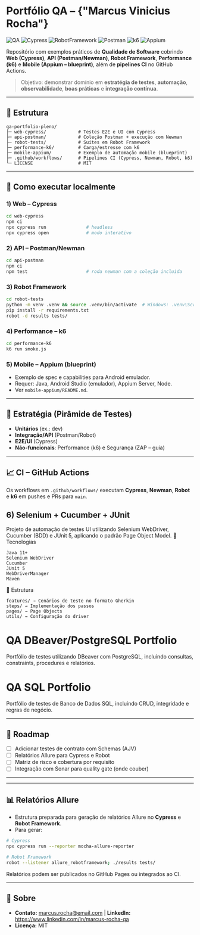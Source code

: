# Portfólio QA – {"Marcus Vinicius Rocha"}

![QA](https://img.shields.io/badge/QA-Testing-blue)
![Cypress](https://img.shields.io/badge/Cypress-UI%20Tests-brightgreen)
![RobotFramework](https://img.shields.io/badge/Robot-Framework-orange)
![Postman](https://img.shields.io/badge/Postman-API%20Tests-orange)
![k6](https://img.shields.io/badge/k6-Performance%20Tests-purple)
![Appium](https://img.shields.io/badge/Appium-Mobile%20Automation-blueviolet)


Repositório com exemplos práticos de **Qualidade de Software** cobrindo **Web (Cypress)**, **API (Postman/Newman)**, **Robot Framework**, **Performance (k6)** e **Mobile (Appium – blueprint)**, além de **pipelines CI** no GitHub Actions.

> Objetivo: demonstrar domínio em **estratégia de testes**, **automação**, **observabilidade**, **boas práticas** e **integração contínua**.

---

## 📂 Estrutura

```
qa-portfolio-pleno/
├─ web-cypress/            # Testes E2E e UI com Cypress
├─ api-postman/            # Coleção Postman + execução com Newman
├─ robot-tests/            # Suites em Robot Framework
├─ performance-k6/         # Carga/estresse com k6
├─ mobile-appium/          # Exemplo de automação mobile (blueprint)
├─ .github/workflows/      # Pipelines CI (Cypress, Newman, Robot, k6)
└─ LICENSE                 # MIT
```

---

## 🚀 Como executar localmente

### 1) Web – Cypress
```bash
cd web-cypress
npm ci
npx cypress run               # headless
npx cypress open              # modo interativo
```

### 2) API – Postman/Newman
```bash
cd api-postman
npm ci
npm test                      # roda newman com a coleção incluida
```

### 3) Robot Framework
```bash
cd robot-tests
python -m venv .venv && source .venv/bin/activate  # Windows: .venv\Scripts\activate
pip install -r requirements.txt
robot -d results tests/
```

### 4) Performance – k6
```bash
cd performance-k6
k6 run smoke.js
```

### 5) Mobile – Appium (blueprint)
- Exemplo de spec e capabilities para Android emulador.
- Requer: Java, Android Studio (emulador), Appium Server, Node.
- Ver `mobile-appium/README.md`.

---

## 🧪 Estratégia (Pirâmide de Testes)
- **Unitários** (ex.: dev)
- **Integração/API** (Postman/Robot)
- **E2E/UI** (Cypress)
- **Não-funcionais**: Performance (k6) e Segurança (ZAP – guia)

---

## 📈 CI – GitHub Actions
Os workflows em `.github/workflows/` executam **Cypress**, **Newman**, **Robot** e **k6** em pushes e PRs para `main`.


## 6) Selenium + Cucumber + JUnit
Projeto de automação de testes UI utilizando Selenium WebDriver, Cucumber (BDD) e JUnit 5, aplicando o padrão Page Object Model.
🚀 Tecnologias

    Java 11+
    Selenium WebDriver
    Cucumber
    JUnit 5
    WebDriverManager
    Maven

📂 Estrutura

    features/ → Cenários de teste no formato Gherkin
    steps/ → Implementação dos passos
    pages/ → Page Objects
    utils/ → Configuração do driver


# QA DBeaver/PostgreSQL Portfolio

Portfólio de testes utilizando DBeaver com PostgreSQL, incluindo consultas, constraints, procedures e relatórios.

# QA SQL Portfolio

Portfólio de testes de Banco de Dados SQL, incluindo CRUD, integridade e regras de negócio.


---

## 🧭 Roadmap
- [ ] Adicionar testes de contrato com Schemas (AJV)
- [ ] Relatórios Allure para Cypress e Robot
- [ ] Matriz de risco e cobertura por requisito
- [ ] Integração com Sonar para quality gate (onde couber)

---


---

## 📊 Relatórios Allure
- Estrutura preparada para geração de relatórios Allure no **Cypress** e **Robot Framework**.
- Para gerar:
```bash
# Cypress
npx cypress run --reporter mocha-allure-reporter

# Robot Framework
robot --listener allure_robotframework; ./results tests/
```
Relatórios podem ser publicados no GitHub Pages ou integrados ao CI.

---

## 👤 Sobre
- **Contato:** marcus.rocha@email.com | **LinkedIn:** https://www.linkedin.com/in/marcus-rocha-qa
- **Licença:** MIT
